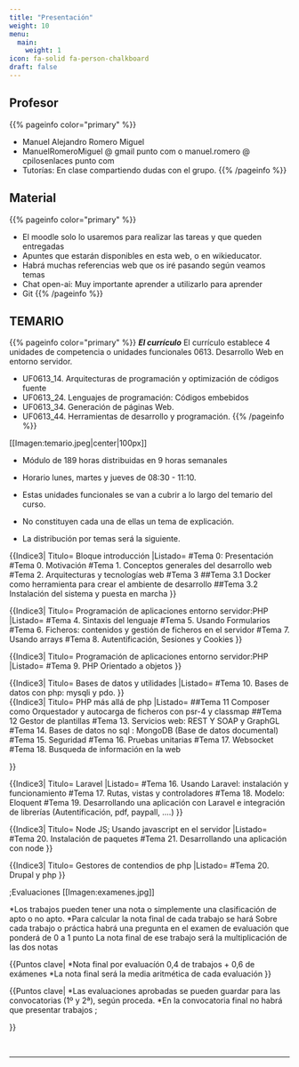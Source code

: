 ```yaml
---
title: "Presentación"
weight: 10
menu:
  main:
    weight: 1
icon: fa-solid fa-person-chalkboard
draft: false
---
```


## Profesor
{{% pageinfo color="primary" %}}
* Manuel Alejandro Romero Miguel
* ManuelRomeroMiguel  @  gmail  punto  com o manuel.romero @ cpilosenlaces punto com 
* Tutorías: En clase compartiendo dudas con el grupo.
{{% /pageinfo %}}

</div>

## Material
{{% pageinfo color="primary" %}}
* El moodle solo lo usaremos para realizar las tareas y que queden entregadas
* Apuntes que estarán disponibles en esta web, o en wikieducator.
* Habrá muchas referencias web que os iré pasando según veamos temas
* Chat open-ai: Muy importante aprender a utilizarlo para aprender
* Git
{{% /pageinfo %}}


## TEMARIO
{{% pageinfo color="primary" %}}
***El currículo***
El currículo establece 4 unidades de competencia o unidades funcionales
 0613. Desarrollo Web en entorno servidor.
 - UF0613_14. Arquitecturas de programación y optimización de códigos fuente
 - UF0613_24. Lenguajes de programación: Códigos embebidos
 - UF0613_34. Generación de páginas Web.
 - UF0613_44. Herramientas de desarrollo y programación.
{{% /pageinfo %}}

[[Imagen:temario.jpeg|center|100px]]
* Módulo de 189 horas distribuidas en 9 horas semanales

* Horario lunes, martes y jueves  de 08:30 - 11:10.
* Estas unidades funcionales se van a cubrir a lo largo del temario del curso.
* No constituyen cada una de ellas un tema de explicación.
* La distribución por temas será la siguiente.

{{Indice3|
Titulo= Bloque introducción
|Listado=
#Tema 0: Presentación
#Tema 0. Motivación
#Tema 1. Conceptos generales del desarrollo web
#Tema 2. Arquitecturas y tecnologías web
#Tema 3
##Tema 3.1 Docker como herramienta para crear el ambiente de desarrollo
##Tema 3.2 Instalación del sistema y puesta en marcha
}}
<br/>
</div>
<div class="slide">

{{Indice3|
Titulo= Programación de aplicaciones entorno servidor:PHP
|Listado=
#Tema 4. Sintaxis del lenguaje
#Tema 5. Usando Formularios
#Tema 6. Ficheros: contenidos y gestión de ficheros en el servidor
#Tema 7. Usando arrays
#Tema 8. Autentificación, Sesiones y Cookies
}}
<br/>
</div>
<div class="slide">

{{Indice3|
Titulo= Programación de aplicaciones entorno servidor:PHP
|Listado=
#Tema 9. PHP Orientado a objetos
}}
<br/>
</div>
<div class="slide">
{{Indice3|
Titulo= Bases de datos y utilidades
|Listado=
#Tema 10. Bases de datos con php: mysqli y pdo.
}}
</div>
<div class="slide">
{{Indice3|
Titulo= PHP más allá de php
|Listado=
##Tema 11 Composer como Orquestador y autocarga de ficheros con psr-4 y classmap
##Tema 12 Gestor de plantillas 
#Tema 13. Servicios web: REST Y SOAP y GraphGL
#Tema 14. Bases de datos no sql : MongoDB (Base de datos documental)
#Tema 15. Seguridad
#Tema 16. Pruebas unitarias
#Tema 17. Websocket
#Tema 18. Busqueda de información en la web

}}
<br/>
</div>
<div class="slide">
{{Indice3|
Titulo= Laravel
|Listado=
#Tema 16. Usando Laravel: instalación y funcionamiento
#Tema 17.  Rutas, vistas y controladores
#Tema 18. Modelo: Eloquent
#Tema 19. Desarrollando una aplicación con Laravel e integración de librerías (Autentificación, pdf, paypall, ....)
}}
<br/>
</div>
<div class="slide">

{{Indice3|
Titulo= Node JS; Usando javascript en el servidor
|Listado=
#Tema 20. Instalación de paquetes
#Tema 21. Desarrollando una aplicación con node
}}
<br/>
</div>
<div class="slide">
{{Indice3|
Titulo= Gestores de contendios de php
|Listado=
#Tema 20. Drupal y php
}}
</div>


<div class="slide">

;Evaluaciones
[[Imagen:examenes.jpg]]
<br />
</div>


<div class="slide">
<!--
;Fechas propuestas, se pueden modificar si queréis
{{MRM_Actividad|Title=Evaluaciones|
*Primera evaluación:
 Miércoles,  4 de diciembre 
 Temas de 1 al 8.
*Segunda Evaluación
 Miércoles, 19 de febrero
 Temas del 10 hasta el final, (solo hasta el tema que veamos).
 }}
</div>

<div class="slide">

-->
;Trabajos y prácticas
*Cada Bloque tendrá al menos un trabajo o práctica que hay que entregar de forma '''''obligatoria'''''.
<!--*Se podrán pedir algún trabajo o recoger de clase de forma optativa.-->
*Los trabajos pueden tener una nota o simplemente una clasificación de apto o no apto.
*Para calcular la nota final de cada trabajo se hará
Sobre cada trabajo o  práctica habrá una pregunta en el examen
de evaluación que ponderá de 0 a 1 punto
La nota final de ese trabajo será la multiplicación de las dos notas
</div>

<div class="slide">

{{Puntos clave|
*Nota final por evaluacíón
0,4 de trabajos + 0,6 de exámenes
*La nota final será la media aritmética de cada evaluación
}}
</div>

<div class="slide">

{{Puntos clave|
*Las evaluaciones aprobadas se pueden guardar para las convocatorias (1º y 2ª), según proceda.
*En la convocatoria final no habrá que presentar trabajos ;
<!--
*En la convocatoria final puede haber cuestiones que no haya que contestar si se han entregado los trabajos a tiempo y éstos tienen una nota igual o superior a 7 puntos.
-->
}}
</div>


<br/><hr/>
